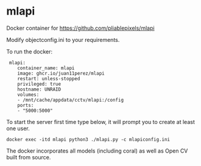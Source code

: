 # mlapi
Docker container for https://github.com/pliablepixels/mlapi

Modify 
objectconfig.ini to your requirements.

To run the docker:

```
 mlapi:
    container_name: mlapi
    image: ghcr.io/juan11perez/mlapi
    restart: unless-stopped
    privileged: true
    hostname: UNRAID  
    volumes:
    - /mnt/cache/appdata/cctv/mlapi:/config
    ports:
    - "5000:5000"
```   
   
To start the server first time type below, it will prompt you to create at least one user.
```
docker exec -itd mlapi python3 ./mlapi.py -c mlapiconfig.ini
```

The docker incorporates all models (including coral) as well as Open CV built from source.

